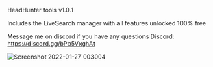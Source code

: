 HeadHunter tools v1.0.1

Includes the LiveSearch manager with all features unlocked 100% free

Message me on discord if you have any questions
Discord: https://discord.gg/bPb5VxghAt

![Screenshot 2022-01-27 003004](https://user-images.githubusercontent.com/36321189/152448640-bfd565fc-ee5b-4d00-b431-956af0a0139f.png)
